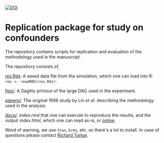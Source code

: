 [![DOI](https://zenodo.org/badge/670156015.svg)](https://zenodo.org/doi/10.5281/zenodo.12721690)
# Replication package for study on confounders

The repository contains scripts for replication and evaluation of the methodology used in the manuscript.

The repository consists of,

[res.Rds](https://github.com/torkar/confounders/blob/main/res.Rds): A saved data file from the simulation, which one can load into R: `res <- readRDS(res.Rds)`.

[figs/](https://github.com/torkar/confounders/tree/main/figs): A Dagitty printout of the large DAG used in the experiment.

[papers/](https://github.com/torkar/confounders/tree/main/papers): The original 1998 study by Lin *et al.* describing the methodology used in the analysis.

[docs/](https://github.com/torkar/confounders/tree/main/docs): *index.rmd* that one can execute to reproduce the results, and the output *index.html*, which one can read as-is, or [online](https://torkar.github.io/confounders/).

Word of warning, we use `Stan`, `brms`, etc. so there's a lot to install. In case of questions please contact [Richard Torkar](mailto:torkarr@chalmers.se?subject=[GitHub]%20Confounders%20Study).
